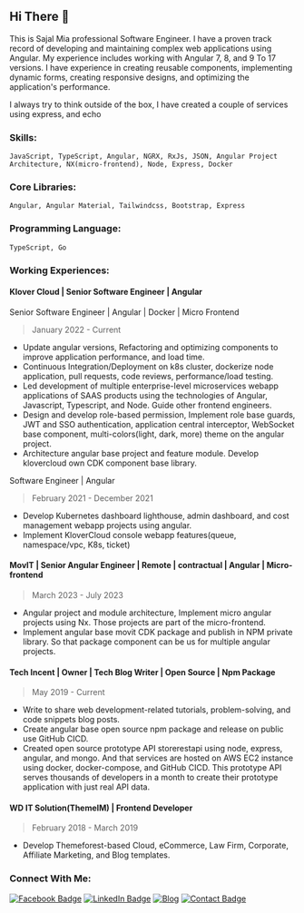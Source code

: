 ## Hi There 👋

This is Sajal Mia professional Software Engineer. I have a proven track record of developing and maintaining complex web applications using Angular. My experience includes working with Angular 7, 8, and 9 To 17 versions. I have experience in creating reusable components, implementing dynamic forms, creating responsive designs, and optimizing the application's performance.

I always try to think outside of the box, I have created a couple of services using express, and echo

### Skills:
```
JavaScript, TypeScript, Angular, NGRX, RxJs, JSON, Angular Project Architecture, NX(micro-frontend), Node, Express, Docker
```

### Core Libraries:
 ```
 Angular, Angular Material, Tailwindcss, Bootstrap, Express
 ```

### Programming Language:
```
TypeScript, Go
```

### Working Experiences:

#### Klover Cloud | Senior Software Engineer | Angular

Senior Software Engineer | Angular | Docker | Micro Frontend	

>  January 2022 - Current
  - Update angular versions, Refactoring and optimizing components to improve application performance, and load time.
  - Continuous Integration/Deployment on k8s cluster, dockerize node application, pull requests, code reviews, performance/load testing.
  - Led development of multiple enterprise-level microservices webapp applications of SAAS products using the technologies of Angular, Javascript, Typescript, and Node. Guide other frontend engineers.
  - Design and develop role-based permission, Implement role base guards, JWT and SSO authentication, application central interceptor, WebSocket base component, multi-colors(light, dark, more) theme on the angular project.
  - Architecture angular base project and feature module. Develop klovercloud own CDK component base library.

Software Engineer | Angular

> February 2021 - December 2021
  - Develop Kubernetes dashboard lighthouse, admin dashboard, and cost management webapp projects using angular.
  - Implement KloverCloud console webapp features(queue, namespace/vpc, K8s, ticket)

#### MovIT | Senior Angular Engineer | Remote | contractual | Angular | Micro-frontend

> March 2023 - July 2023
  - Angular project and module architecture, Implement micro angular projects using Nx. Those projects are part of the micro-frontend.
  - Implement angular base movit CDK package and publish in NPM private library. So that package component can be us for multiple angular projects.

#### Tech Incent | Owner | Tech Blog Writer | Open Source | Npm Package

> May 2019 - Current
  - Write to share web development-related tutorials, problem-solving, and code snippets blog posts.
  - Create angular base open source npm package and release on public use GitHub CICD.
  - Created open source prototype API storerestapi using node, express, angular, and mongo. And that services are hosted on AWS EC2 instance using docker, docker-compose, and GitHub CICD. This prototype API serves thousands of developers in a month to create their prototype application with just real API data.

#### WD IT Solution(ThemeIM) | Frontend Developer

> February 2018 - March 2019
  - Develop Themeforest-based Cloud, eCommerce, Law Firm, Corporate, Affiliate Marketing, and Blog templates.

### Connect With Me:
[![Facebook Badge](https://img.shields.io/badge/Facebook-1877F2?style=for-the-badge&logo=facebook&logoColor=white)](https://www.facebook.com/sajalmia381)
[![LinkedIn Badge](https://img.shields.io/badge/LinkedIn-0077B5?style=for-the-badge&logo=linkedin&logoColor=white)](https://www.linkedin.com/in/sajalmia381)
[![Blog](https://img.shields.io/badge/BLOG-Follow-ec407a?style=for-the-badge&color=212121)](https://techincent.com)
[![Contact Badge](https://img.shields.io/badge/website-3ea982?style=for-the-badge&logo=About.me&logoColor=white)](https://sajalmia381.github.io)
